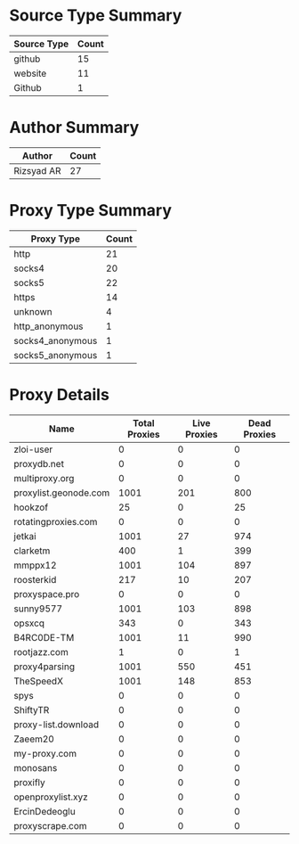 # Source Type Summary

| Source Type | Count |
|-------------|-------|
| github | 15 |
| website | 11 |
| Github | 1 |


# Author Summary

| Author | Count |
|--------|-------|
| Rizsyad AR | 27 |


# Proxy Type Summary

| Proxy Type | Count |
|------------|-------|
| http | 21 |
| socks4 | 20 |
| socks5 | 22 |
| https | 14 |
| unknown | 4 |
| http_anonymous | 1 |
| socks4_anonymous | 1 |
| socks5_anonymous | 1 |


# Proxy Details

| Name | Total Proxies | Live Proxies | Dead Proxies |
|------|---------------|--------------|---------------|
| zloi-user | 0 | 0 | 0 |
| proxydb.net | 0 | 0 | 0 |
| multiproxy.org | 0 | 0 | 0 |
| proxylist.geonode.com | 1001 | 201 | 800 |
| hookzof | 25 | 0 | 25 |
| rotatingproxies.com | 0 | 0 | 0 |
| jetkai | 1001 | 27 | 974 |
| clarketm | 400 | 1 | 399 |
| mmppx12 | 1001 | 104 | 897 |
| roosterkid | 217 | 10 | 207 |
| proxyspace.pro | 0 | 0 | 0 |
| sunny9577 | 1001 | 103 | 898 |
| opsxcq | 343 | 0 | 343 |
| B4RC0DE-TM | 1001 | 11 | 990 |
| rootjazz.com | 1 | 0 | 1 |
| proxy4parsing | 1001 | 550 | 451 |
| TheSpeedX | 1001 | 148 | 853 |
| spys | 0 | 0 | 0 |
| ShiftyTR | 0 | 0 | 0 |
| proxy-list.download | 0 | 0 | 0 |
| Zaeem20 | 0 | 0 | 0 |
| my-proxy.com | 0 | 0 | 0 |
| monosans | 0 | 0 | 0 |
| proxifly | 0 | 0 | 0 |
| openproxylist.xyz | 0 | 0 | 0 |
| ErcinDedeoglu | 0 | 0 | 0 |
| proxyscrape.com | 0 | 0 | 0 |
